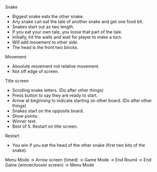 Snake

- Biggest snake eats the other snake.
- Any snake can eat the tale of another snake and get one food bit.
- Snakes start out as two length.
- If you eat your own tale, you loose that part of the tale.
- Initially, hit the walls and wait for player to make a turn.
- Will add movement to other side.
- The head is the front two blocks.

Movement

- Absolute movement not relative movement.
- Not off edge of screen.

Title screen

- Scrolling snake letters. (Do after other things)
- Press button to say they are ready to start.
- Arrow at beginning to indicate starting on other board. (Do after other things)
- Snakes start on the opposite board.
- Show points.
- Winner text.
- Best of 5. Restart on title screen.

Restart

- You win if you eat the head of the other snake (first two bits of the snake).

Menu Mode -> Arrow screen (timed) -> Game Mode -> End Round -> End Game (winner/looser screen) -> Menu Mode

